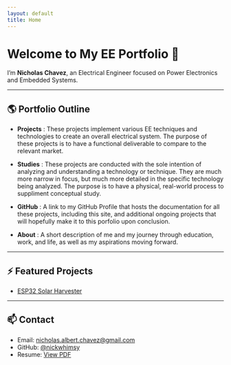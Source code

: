 ```yaml
---
layout: default
title: Home
---
```



# Welcome to My EE Portfolio 👋

I’m **Nicholas Chavez**, an Electrical Engineer focused on Power Electronics and Embedded Systems.

---

## 🌎 Portfolio Outline

- **Projects** : These projects implement various EE techniques and technologies to create an overall electrical system. The purpose of these projects is to have a functional deliverable to compare to the relevant market.
  
- **Studies** : These projects are conducted with the sole intention of analyzing and understanding a technology or technique. They are much more narrow in focus, but much more detailed in the specific technology being analyzed. The purpose is to have a physical, real-world process to suppliment conceptual study.
  
- **GitHub** : A link to my GitHub Profile that hosts the documentation for all these projects, including this site, and additional ongoing projects that will hopefully make it to this porfolio upon conclusion.
  
- **About** : A short description of me and my journey through education, work, and life, as well as my aspirations moving forward.

---

## ⚡ Featured Projects

- [ESP32 Solar Harvester](https://github.com/eenick/esp32-solar-harvester)

---

## 📫 Contact

- Email: nicholas.albert.chavez@gmail.com
- GitHub: [@nickwhimsy](https://github.com/nickwhimsy)  
- Resume: [View PDF](#)

